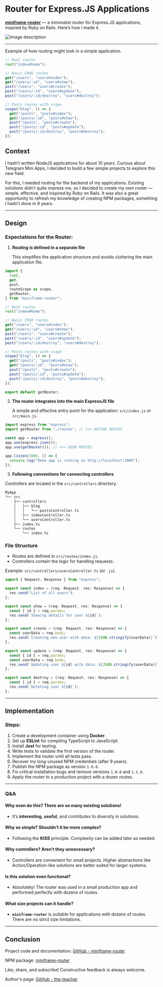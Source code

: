 # Router for Express.JS Applications

**[miniframe-router](https://www.npmjs.com/package/miniframe-router)** — a minimalist router for Express.JS applications, inspired by Ruby on Rails. Here’s how I made it.

![Image description](https://dev-to-uploads.s3.amazonaws.com/uploads/articles/p5t1zaooq2323t3sxf37.png)

---

Example of how routing might look in a simple application.

```js
// Root routes
root("index#home");

// Basic CRUD routes
get("/users", "users#index");
get("/users/:id", "users#show");
post("/users", "users#create");
post("/users/:id", "users#update");
post("/users/:id/destroy", "users#destroy");

// Posts routes with scope
scope("blog", () => {
  get("/posts", "posts#index");
  get("/posts/:id", "posts#show");
  post("/posts", "posts#create");
  post("/posts/:id", "posts#update");
  post("/posts/:id/destroy", "posts#destroy");
});
```

## Context

I hadn’t written NodeJS applications for about 10 years. Curious about Telegram Mini Apps, I decided to build a few simple projects to explore this new field.

For this, I needed routing for the backend of my applications. Existing solutions didn’t quite impress me, so I decided to create my own router — simple, effective, and inspired by Ruby on Rails. It was also a great opportunity to refresh my knowledge of creating NPM packages, something I hadn’t done in 9 years.

---

## Design

### Expectations for the Router:

1. **Routing is defined in a separate file**

   This simplifies the application structure and avoids cluttering the main application file.

```js
import {
  root,
  get,
  post,
  routeScope as scope,
  getRouter,
} from "miniframe-router";

// Root routes
root("index#home");

// Basic CRUD routes
get("/users", "users#index");
get("/users/:id", "users#show");
post("/users", "users#create");
post("/users/:id", "users#update");
post("/users/:id/destroy", "users#destroy");

// Posts routes with scope
scope("blog", () => {
  get("/posts", "posts#index");
  get("/posts/:id", "posts#show");
  post("/posts", "posts#create");
  post("/posts/:id", "posts#update");
  post("/posts/:id/destroy", "posts#destroy");
});

export default getRouter;
```

2. **The router integrates into the main ExpressJS file**

   A simple and effective entry point for the application: `src/index.js` or `src/main.js`.

```js
import express from "express";
import getRouter from "./routes"; // <<< DEFINE ROUTES

const app = express();
app.use(express.json());
app.use(getRouter()); // <<< USER ROUTES

app.listen(3000, () => {
  console.log("Demo app is running on http://localhost:3000");
});
```

3. **Following conventions for connecting controllers**

Controllers are located in the `src/controllers` directory.

```bash
MyApp
└── src
    ├── controllers
    │   ├── blog
    │   │   └── postsController.ts
    │   ├── indexController.ts
    │   └── usersController.ts
    ├── index.ts
    └── routes
        └── index.ts
```

### File Structure

- Routes are defined in `src/routes/index.js`.
- Controllers contain the logic for handling requests:

Example: `src/controllers/usersController.ts` (or `.js`).

```ts
import { Request, Response } from "express";

export const index = (req: Request, res: Response) => {
  res.send("List of all users");
};

export const show = (req: Request, res: Response) => {
  const { id } = req.params;
  res.send(`Showing details for user ${id}`);
};

export const create = (req: Request, res: Response) => {
  const userData = req.body;
  res.send(`Creating new user with data: ${JSON.stringify(userData)}`);
};

export const update = (req: Request, res: Response) => {
  const { id } = req.params;
  const userData = req.body;
  res.send(`Updating user ${id} with data: ${JSON.stringify(userData)}`);
};

export const destroy = (req: Request, res: Response) => {
  const { id } = req.params;
  res.send(`Deleting user ${id}`);
};
```

---

## Implementation

### Steps:

1. Create a development container using **Docker**.
2. Set up **ESLint** for compiling TypeScript to JavaScript.
3. Install **Jest** for testing.
4. Write tests to validate the first version of the router.
5. Implement the router until all tests pass.
6. Recover my long-unused NPM credentials (after 9 years).
7. Publish the NPM package as version `1.0.0`.
8. Fix critical installation bugs and remove versions `1.0.0` and `1.1.0`.
9. Apply the router to a production project with a dozen routes.

---

### Q&A

#### Why even do this? There are so many existing solutions!

- It’s **interesting**, **useful**, and contributes to diversity in solutions.

#### Why so simple? Shouldn’t it be more complex?

- Following the **KISS** principle. Complexity can be added later as needed.

#### Why controllers? Aren’t they unnecessary?

- Controllers are convenient for small projects. Higher abstractions like Action/Operation-like solutions are better suited for larger systems.

#### Is this solution even functional?

- Absolutely! The router was used in a small production app and performed perfectly with dozens of routes.

#### What size projects can it handle?

- **`miniframe-router`** is suitable for applications with dozens of routes. There are no strict size limitations.

---

## Conclusion

Project code and documentation: [GitHub - miniframe-router](https://github.com/the-teacher)

NPM package: [miniframe-router](https://www.npmjs.com/package/miniframe-router)

Like, share, and subscribe! Constructive feedback is always welcome.

Author's page: [GitHub - the-teacher](https://github.com/the-teacher)
